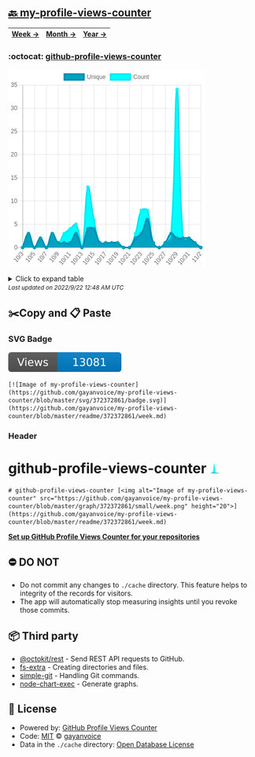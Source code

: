 ## [🔙 my-profile-views-counter](https://github.com/gayanvoice/my-profile-views-counter)
| [**Week →**](https://github.com/gayanvoice/my-profile-views-counter/blob/master/readme/372372861/week.md) | [**Month →**](https://github.com/gayanvoice/my-profile-views-counter/blob/master/readme/372372861/month.md) | [**Year →**](https://github.com/gayanvoice/my-profile-views-counter/blob/master/readme/372372861/year.md) |
| ---- | ---- | ----- |
### :octocat: [github-profile-views-counter](https://github.com/gayanvoice/github-profile-views-counter)
![Image of my-profile-views-counter](https://github.com/gayanvoice/my-profile-views-counter/blob/master/graph/372372861/large/month.png)

<details>
	<summary>Click to expand table</summary>
	<h2>:calendar: Month Page Views Table</h2>
<table>
	<tr>
		<th>
			Last Updated
		</th>
		<th>
			Unique
		</th>
		<th>
			Count
		</th>
	</tr>
	<tr>
		<td>
			<code>2022/9/22</code>
		</td>
		<td>
			<code>0</code>
		</td>
		<td>
			<code>0</code>
		</td>
	</tr>
	<tr>
		<td>
			<code>2022/9/21</code>
		</td>
		<td>
			<code>3</code>
		</td>
		<td>
			<code>3</code>
		</td>
	</tr>
	<tr>
		<td>
			<code>2022/9/20</code>
		</td>
		<td>
			<code>2</code>
		</td>
		<td>
			<code>2</code>
		</td>
	</tr>
	<tr>
		<td>
			<code>2022/9/19</code>
		</td>
		<td>
			<code>6</code>
		</td>
		<td>
			<code>9</code>
		</td>
	</tr>
	<tr>
		<td>
			<code>2022/9/18</code>
		</td>
		<td>
			<code>1</code>
		</td>
		<td>
			<code>1</code>
		</td>
	</tr>
	<tr>
		<td>
			<code>2022/9/17</code>
		</td>
		<td>
			<code>6</code>
		</td>
		<td>
			<code>16</code>
		</td>
	</tr>
	<tr>
		<td>
			<code>2022/9/16</code>
		</td>
		<td>
			<code>4</code>
		</td>
		<td>
			<code>5</code>
		</td>
	</tr>
	<tr>
		<td>
			<code>2022/9/15</code>
		</td>
		<td>
			<code>7</code>
		</td>
		<td>
			<code>10</code>
		</td>
	</tr>
	<tr>
		<td>
			<code>2022/9/14</code>
		</td>
		<td>
			<code>9</code>
		</td>
		<td>
			<code>10</code>
		</td>
	</tr>
	<tr>
		<td>
			<code>2022/9/13</code>
		</td>
		<td>
			<code>7</code>
		</td>
		<td>
			<code>17</code>
		</td>
	</tr>
	<tr>
		<td>
			<code>2022/9/12</code>
		</td>
		<td>
			<code>8</code>
		</td>
		<td>
			<code>10</code>
		</td>
	</tr>
	<tr>
		<td>
			<code>2022/9/11</code>
		</td>
		<td>
			<code>5</code>
		</td>
		<td>
			<code>5</code>
		</td>
	</tr>
	<tr>
		<td>
			<code>2022/9/10</code>
		</td>
		<td>
			<code>3</code>
		</td>
		<td>
			<code>3</code>
		</td>
	</tr>
	<tr>
		<td>
			<code>2022/9/9</code>
		</td>
		<td>
			<code>0</code>
		</td>
		<td>
			<code>0</code>
		</td>
	</tr>
	<tr>
		<td>
			<code>2022/9/8</code>
		</td>
		<td>
			<code>4</code>
		</td>
		<td>
			<code>7</code>
		</td>
	</tr>
	<tr>
		<td>
			<code>2022/9/7</code>
		</td>
		<td>
			<code>2</code>
		</td>
		<td>
			<code>2</code>
		</td>
	</tr>
	<tr>
		<td>
			<code>2022/9/6</code>
		</td>
		<td>
			<code>5</code>
		</td>
		<td>
			<code>9</code>
		</td>
	</tr>
	<tr>
		<td>
			<code>2022/9/5</code>
		</td>
		<td>
			<code>3</code>
		</td>
		<td>
			<code>5</code>
		</td>
	</tr>
	<tr>
		<td>
			<code>2022/9/4</code>
		</td>
		<td>
			<code>2</code>
		</td>
		<td>
			<code>2</code>
		</td>
	</tr>
	<tr>
		<td>
			<code>2022/9/3</code>
		</td>
		<td>
			<code>2</code>
		</td>
		<td>
			<code>10</code>
		</td>
	</tr>
	<tr>
		<td>
			<code>2022/9/2</code>
		</td>
		<td>
			<code>1</code>
		</td>
		<td>
			<code>1</code>
		</td>
	</tr>
	<tr>
		<td>
			<code>2022/9/1</code>
		</td>
		<td>
			<code>5</code>
		</td>
		<td>
			<code>17</code>
		</td>
	</tr>
	<tr>
		<td>
			<code>2022/8/31</code>
		</td>
		<td>
			<code>3</code>
		</td>
		<td>
			<code>3</code>
		</td>
	</tr>
	<tr>
		<td>
			<code>2022/8/30</code>
		</td>
		<td>
			<code>3</code>
		</td>
		<td>
			<code>4</code>
		</td>
	</tr>
	<tr>
		<td>
			<code>2022/8/29</code>
		</td>
		<td>
			<code>2</code>
		</td>
		<td>
			<code>3</code>
		</td>
	</tr>
	<tr>
		<td>
			<code>2022/8/28</code>
		</td>
		<td>
			<code>3</code>
		</td>
		<td>
			<code>4</code>
		</td>
	</tr>
	<tr>
		<td>
			<code>2022/8/27</code>
		</td>
		<td>
			<code>0</code>
		</td>
		<td>
			<code>0</code>
		</td>
	</tr>
	<tr>
		<td>
			<code>2022/8/26</code>
		</td>
		<td>
			<code>2</code>
		</td>
		<td>
			<code>2</code>
		</td>
	</tr>
	<tr>
		<td>
			<code>2022/8/25</code>
		</td>
		<td>
			<code>0</code>
		</td>
		<td>
			<code>0</code>
		</td>
	</tr>
	<tr>
		<td>
			<code>2022/8/24</code>
		</td>
		<td>
			<code>9</code>
		</td>
		<td>
			<code>16</code>
		</td>
	</tr>
	<tr>
		<td>
			<code>2022/8/23</code>
		</td>
		<td>
			<code>3</code>
		</td>
		<td>
			<code>10</code>
		</td>
	</tr>
</table>

</details>
<small><i>Last updated on 2022/9/22 12:48 AM UTC</i></small>

## ✂️Copy and 📋 Paste
### SVG Badge
[![Image of my-profile-views-counter](https://github.com/gayanvoice/my-profile-views-counter/blob/master/svg/372372861/badge.svg)](https://github.com/gayanvoice/my-profile-views-counter/blob/master/readme/372372861/week.md)
```readme
[![Image of my-profile-views-counter](https://github.com/gayanvoice/my-profile-views-counter/blob/master/svg/372372861/badge.svg)](https://github.com/gayanvoice/my-profile-views-counter/blob/master/readme/372372861/week.md)
```
### Header
# github-profile-views-counter [<img alt="Image of my-profile-views-counter" src="https://github.com/gayanvoice/my-profile-views-counter/blob/master/graph/372372861/small/week.png" height="20">](https://github.com/gayanvoice/my-profile-views-counter/blob/master/readme/372372861/week.md)
```readme
# github-profile-views-counter [<img alt="Image of my-profile-views-counter" src="https://github.com/gayanvoice/my-profile-views-counter/blob/master/graph/372372861/small/week.png" height="20">](https://github.com/gayanvoice/my-profile-views-counter/blob/master/readme/372372861/week.md)
```
[**Set up GitHub Profile Views Counter for your repositories**](https://github.com/gayanvoice/github-profile-views-counter)
## ⛔ DO NOT
- Do not commit any changes to `./cache` directory. This feature helps to integrity of the records for visitors.
- The app will automatically stop measuring insights until you revoke those commits.
## 📦 Third party

- [@octokit/rest](https://www.npmjs.com/package/@octokit/rest) - Send REST API requests to GitHub.
- [fs-extra](https://www.npmjs.com/package/fs-extra) - Creating directories and files.
- [simple-git](https://www.npmjs.com/package/simple-git) - Handling Git commands.
- [node-chart-exec](https://www.npmjs.com/package/node-chart-exec) - Generate graphs.
## 📄 License
- Powered by: [GitHub Profile Views Counter](https://github.com/gayanvoice/github-profile-views-counter)
- Code: [MIT](./LICENSE) © [gayanvoice](https://github.com/gayanvoice/github-profile-views-counter)
- Data in the `./cache` directory: [Open Database License](https://opendatacommons.org/licenses/odbl/1-0/)